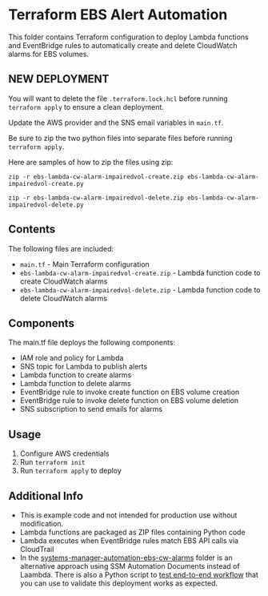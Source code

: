 # Terraform EBS Alert Automation

This folder contains Terraform configuration to deploy Lambda functions and EventBridge rules to automatically create and delete CloudWatch alarms for EBS volumes.

## NEW DEPLOYMENT

You will want to delete the file `.terraform.lock.hcl` before running `terraform apply` to ensure a clean deployment.

Update the AWS provider and the SNS email variables in `main.tf`.

Be sure to zip the two python files into separate files before running `terraform apply`.

Here are samples of how to zip the files using zip:

`zip -r ebs-lambda-cw-alarm-impairedvol-create.zip ebs-lambda-cw-alarm-impairedvol-create.py`

`zip -r ebs-lambda-cw-alarm-impairedvol-delete.zip ebs-lambda-cw-alarm-impairedvol-delete.py`

## Contents

The following files are included:

- `main.tf` - Main Terraform configuration
- `ebs-lambda-cw-alarm-impairedvol-create.zip` - Lambda function code to create CloudWatch alarms
- `ebs-lambda-cw-alarm-impairedvol-delete.zip` - Lambda function code to delete CloudWatch alarms

## Components

The main.tf file deploys the following components:

- IAM role and policy for Lambda
- SNS topic for Lambda to publish alerts
- Lambda function to create alarms
- Lambda function to delete alarms
- EventBridge rule to invoke create function on EBS volume creation
- EventBridge rule to invoke delete function on EBS volume deletion
- SNS subscription to send emails for alarms

## Usage

1. Configure AWS credentials
2. Run `terraform init`
3. Run `terraform apply` to deploy

## Additional Info

- This is example code and not intended for production use without modification.
- Lambda functions are packaged as ZIP files containing Python code
- Lambda executes when EventBridge rules match EBS API calls via CloudTrail
- In the [systems-manager-automation-ebs-cw-alarms](../systems-manager-automation-ebs-cw-alarms/) folder is an alternative approach using SSM Automation Documents instead of Laambda. There is also a Python script to [test end-to-end workflow](../systems-manager-automation-ebs-cw-alarms/ebs-cw_events-ssm-end2end.py) that you can use to validate this deployment works as expected.
